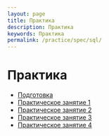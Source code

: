 ```yaml
---
layout: page
title: Практика
description: Практика
keywords: Практика
permalink: /practice/spec/sql/
---
```


# Практика

<ul>
    <li><a href="/practice/spec/sql/env/">Подготовка</a></li>
    <li><a href="/practice/spec/sql/1/">Практическое занятие 1</a></li>
    <li><a href="/practice/spec/sql/2/">Практическое занятие 2</a></li>
    <li><a href="/practice/spec/sql/3/">Практическое занятие 3</a></li>
    <li><a href="/practice/spec/sql/4/">Практическое занятие 4</a></li>
</ul>
